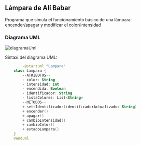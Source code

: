 ## Lámpara de Alí Babar
Programa que simula el funcionamiento básico de una lámpara: encender/apagar y modificar el color/intensidad
### Diagrama UML
![diagramaUml](https://github.com/Thalia2603/L-mpara/assets/153110473/9a481453-4db5-429f-ab95-2aeb08e1062a)

Sintaxi del diagrama UML: 
```kotlin
        -@startuml "Lampara"
    class Lampara {
        --ATRIBUTOS--
        - color: String
        - intensidad: Int
        - encendida: Boolean
        - identificador: String
        - listaColores: List<String>
        --MÉTODOS--
        + settIdentificador(identificadorActualizado: String)
        + encender()
        + apagar()
        + cambioIntensidad()
        + cambioColor()
        + estadoLampara()
    }
    @enduml

